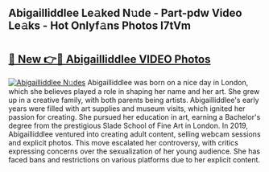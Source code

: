 ## Abigailliddlee Le𝚊ked N𝚞de - Part-pdw Video Le𝚊ks - Hot Onlyf𝚊ns Photos I7tVm

# <h2><a href="http://ac25309.deff.icu/?id=Abigailliddlee">🔗 New 👉🔴 Abigailliddlee VIDEO Photos</a></h2>

[![Abigailliddlee N𝚞des](https://i.imgur.com/rIISA9y.gif)](http://ac25309.deff.icu/?id=Abigailliddlee)
Abigailliddlee was born on a nice day in London, which she believes played a role in shaping her name and her art. She grew up in a creative family, with both parents being artists. Abigailliddlee's early years were filled with art supplies and museum visits, which ignited her passion for creating. She pursued her education in art, earning a Bachelor's degree from the prestigious Slade School of Fine Art in London. In 2019, Abigailliddlee ventured into creating adult content, selling webcam sessions and explicit photos. This move escalated her controversy, with critics expressing concerns over the sexualization of her young audience. She has faced bans and restrictions on various platforms due to her explicit content.
